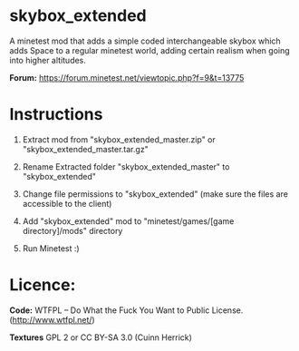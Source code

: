 # skybox_extended
A minetest mod that adds a simple coded interchangeable skybox which adds Space to a regular minetest world, adding certain realism when going into higher altitudes.

**Forum:** https://forum.minetest.net/viewtopic.php?f=9&t=13775

# Instructions 
1) Extract mod from "skybox_extended_master.zip" or "skybox_extended_master.tar.gz"
 
2) Rename Extracted folder "skybox_extended_master" to "skybox_extended"
 
3) Change file permissions to "skybox_extended" (make sure the files are accessible to the client)
 
4) Add "skybox_extended" mod to "minetest/games/[game directory]/mods" directory
 
5) Run Minetest :)

# Licence: 

**Code:** WTFPL – Do What the Fuck You Want to Public License. (http://www.wtfpl.net/)
 
**Textures**  GPL 2 or CC BY-SA 3.0 (Cuinn Herrick)